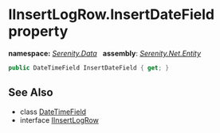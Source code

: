 # IInsertLogRow.InsertDateField property
**namespace:** *[Serenity.Data](../../README.md#serenity.data-namespace)*   **assembly**: *[Serenity.Net.Entity](../../README.md)*

```csharp
public DateTimeField InsertDateField { get; }
```

## See Also

* class [DateTimeField](../DateTimeField.md)
* interface [IInsertLogRow](../IInsertLogRow.md)